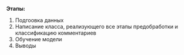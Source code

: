 **Этапы:**

1. Подгоовка данных
2. Написание класса, реализующего все этапы предобработки и классификацию комментариев
3. Обучение модели
4. Выводы
